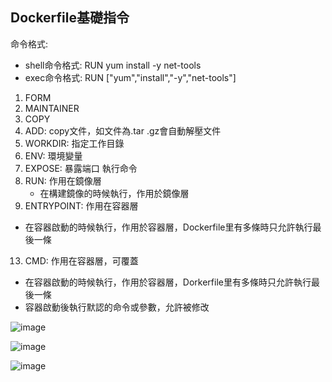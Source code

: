 <H2>Dockerfile基礎指令</H2>

命令格式:
- shell命令格式: RUN yum install -y net-tools
- exec命令格式: RUN ["yum","install","-y","net-tools"]

1. FORM
2. MAINTAINER
3. COPY
4. ADD: copy文件，如文件為.tar .gz會自動解壓文件
6. WORKDIR: 指定工作目錄
7. ENV: 環境變量
8. EXPOSE: 暴露端口
執行命令
9. RUN: 作用在鏡像層
   - 在構建鏡像的時候執行，作用於鏡像層
11. ENTRYPOINT: 作用在容器層
   - 在容器啟動的時候執行，作用於容器層，Dockerfile里有多條時只允許執行最後一條
13. CMD: 作用在容器層，可覆蓋
   - 在容器啟動的時候執行，作用於容器層，Dorkerfile里有多條時只允許執行最後一條
   - 容器啟動後執行默認的命令或參數，允許被修改 

![image](https://github.com/user-attachments/assets/bdabae74-16be-4eae-8844-e641422ec6f4)

![image](https://github.com/user-attachments/assets/7f4267ee-de0a-434e-8696-8c3ddab85252)

![image](https://github.com/user-attachments/assets/b434069c-850a-49af-9638-39afde49f6d8)

